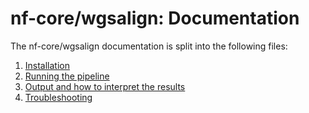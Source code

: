 # nf-core/wgsalign: Documentation

The nf-core/wgsalign documentation is split into the following files:

1. [Installation](installation.md)
2. [Running the pipeline](usage.md)
3. [Output and how to interpret the results](output.md)
4. [Troubleshooting](troubleshooting.md)
